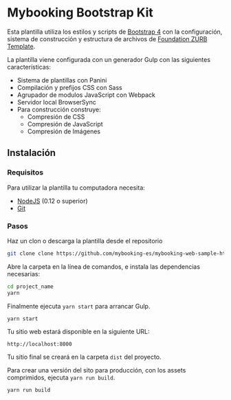 # Mybooking Bootstrap Kit

Esta plantilla utiliza los estilos y scripts de [Bootstrap 4](http://getbootstrap.com/) con la configuración, sistema de construcción y estructura de archivos de [Foundation ZURB Template](https://github.com/zurb/foundation-zurb-template).

La plantilla viene configurada con un generador Gulp con las siguientes características:

- Sistema de plantillas con Panini
- Compilación y prefijos CSS con Sass
- Agrupador de modulos JavaScript con Webpack
- Servidor local BrowserSync
- Para construcción construye:
  - Compresión de CSS
  - Compresión de JavaScript
  - Compresión de Imágenes

## Instalación

### Requisitos

Para utilizar la plantilla tu computadora necesita:

- [NodeJS](https://nodejs.org/en/) (0.12 o superior)
- [Git](https://git-scm.com/)

### Pasos

Haz un clon o descarga la plantilla desde el repositorio

```bash
git clone clone https://github.com/mybooking-es/mybooking-web-sample-html-bootstrap.git
```

Abre la carpeta en la línea de comandos, e instala las dependencias necesarias:

```bash
cd project_name
yarn
```

Finalmente ejecuta `yarn start` para arrancar Gulp.

```bash
yarn start
```

Tu sitio web estará disponible en la siguiente URL:

```
http://localhost:8000
```

Tu sitio final se creará en la carpeta `dist` del proyecto.

Para crear una versión del sito para producción, con los assets comprimidos, ejecuta `yarn run build`.

```bash
yarn run build
```
